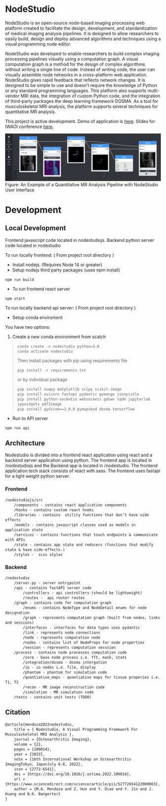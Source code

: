 # NodeStudio

NodeStudio is an open-source node-based imaging processing web platform created to facilitate the design, development, and standardization of medical imaging analysis pipelines. It is designed to allow researchers to easily build, design and deploy advanced algorithms and techniques using a visual programming node editor.

NodeStudio was developed to enable researchers to build complex imaging processing pipelines visually using a computation graph. A visual computation graph is a method for the design of complex algorithms without writing a single line of code. Instead of writing code, the user can visually assemble node networks in a cross-platform web application. NodeStudio gives rapid feedback that reflects network changes. It is designed to be simple to use and doesn’t require the knowledge of Python or any standard programming languages. This platform also supports multi-vendor MRI data, the integration of custom Python code, and the integration of third-party packages the deep learning framework DOSMA. As a tool for musculoskeletal MRI analysis, the platform supports several techniques for quantitative MR analysis.

This project is active development. Demo of application is [here](https://drive.google.com/file/d/1_KPBHWeIJKArQ0QkV5V376SyWoEt89q5/view?usp=share_link). Slides for IWAOI conference [here](https://docs.google.com/presentation/d/1KL4WV9qS9neKAYWxKOtZBnJlh3dIdgtD68phWoJFnJQ/edit#slide=id.g14d587e214a_2_57).

![nodestudio example pipeline](https://github.com/michaelmendoza/node-studio/blob/master/media/design/ExampleSegmentationPipeline.png)
Figure: An Example of a Quantitative MR Analysis Pipeline with NodeStudio User Interface

# Development 

## Local Development

Frontend javascript code located in nodestudiojs. Backend python server code located in nodestudio

To run locally frontend: ( From project root directory )
- Install nodejs. (Requires Node 14 or greater)
- Setup nodejs third party packages (uses npm install)
```
npm run build
```
- To run frontend react server
``` 
npm start
```

To run locally backend api server: ( From project root directory )

- Setup conda enviroment 

You have two options: 

1. Create a new conda environment from scatch 
> ```
> conda create -n nodestudio python=3.8 
> conda activate nodestudio
> ```
> Then install packages with pip using requirements file 
> ```
> pip install -r requirements.txt
> ```
> or by individual package
> ```
> pip install numpy matplotlib scipy scikit-image 
> pip install uvicorn fastapi pydantic pymongo jsonpickle 
> pip install python-socketio websockets gdown tqdm jupyterlab ipywidgets pdf2image
> pip install pydicom==2.0.0 pymapvbvd dosma tensorflow
> ```

- Run to API server
```
npm run api
```

## Architecture

Nodestudio is divided into a frontend react application using react and a backend server application using python. The frontend app is located in /nodestudiojs and the Backend app is located in /nodestudio. The frontend application tech stack consists of react with sass. The frontend uses fastapi for a light weight python server. 


### Frontend
```
/nodestudiojs/src
    /components - contains react application components
    /hooks - contains custom react hooks
    /libraries - contains  utility functions that don’t have side effects
    /models - contains javascript classes used as models in application state
    /services - contains functions that touch endpoints & communicate with APIs
    /state - contains app state and reducers (functions that modify state & have side-effects.)
    /styles -  scss styles
```

### Backend

```
/nodestudio
    /server.py - server entrypoint
    /api - contains fastAPI server code
        /controllers - api controllers (should be lightweight)
        /routes -  api router routes
    /graph - contains code for computation graph
        /enums - contains NodeType and NodeDetail enums for node designation
        /graph - represents computation graph (built from nodes, links and sessions)
        /interfaces - interfaces for data types uses pydantic
        /link - represents node connections
        /node - represents computation node
        /nodes - contains list of NodeProps for node properties
        /session - represents computation sesssion
    /process - contains node processes computation code
        /core - base node process i.e. fft, mask, stats
        /integration/dosma - dosma intergation
        /io - io nodes i.e. file, display
        /phantom - phantom for simulation code
        /quantiative_maps - quantiative maps for tissue properies i.e. T1, T2 
        /recon - MR image reconstruction code
        /simulation - MR simulation code
    /tests - contains unit tests (TODO)
```

## Citation
```
@article{mendoza2022nodestudio,
    title = { Nodestudio, A Visual Programming Framework For Musculoskeletal MRI Analysis },
    journal = {Osteoarthritis Imaging},
    volume = {2},
    pages = {100014},
    year = {2022},
    note = {16th International Workshop on Osteoarthritis ImagingTokyo, JapanJuly 6-8, 2022},
    issn = {2772-6541},
    doi = {https://doi.org/10.1016/j.ostima.2022.100014},
    url = {https://www.sciencedirect.com/science/article/pii/S2772654122000083},
    author = {M.A. Mendoza and Z. Huo and Y. Diao and Y. Jin and J. Huang and N.K. Bangerter}
}
```
